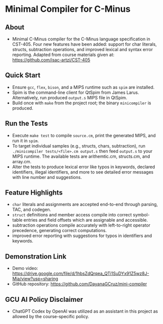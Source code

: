# Minimal Compiler for C-Minus

## About
 - Minimal C-Minus compiler for the C-Minus language specification in CST-405. Four new features have been added: support for char literals, structs, subtraction operations, and improved lexical and syntax error reporting. Adapted from course materials given at:
 https://github.com/isac-artzi/CST-405

## Quick Start
- Ensure `gcc`, `flex`, `bison`, and a MIPS runtime such as `spim` are installed.
- Spim is the command-line client for QtSpim from James Larus. Alternatively, run produced `output.s` MIPS file in QtSpim. 
- Build once with `make` from the project root; the binary `minicompiler` is produced.

## Run the Tests
- Execute `make test` to compile `source.cm`, print the generated MIPS, and run it in `spim`.
- To target individual samples (e.g., structs, chars, subtraction), run `./minicompiler tests/<file>.cm output.s` then feed `output.s` to your MIPS runtime. The available tests are arithemtic.cm, structs.cm, and array.cm.
- Alter the tests to produce lexical error like typos in keywords, declared identifiers, illegal identifiers, and more to see detailed error messages with line number and suggestions. 

## Feature Highlights
- `char` literals and assignments are accepted end-to-end through parsing, TAC, and codegen.
- `struct` definitions and member access compile into correct symbol-table entries and field offsets which are assignable and accessible.
- subtraction operations compile accurately  with left-to-right operator precedence, generating correct computations. 
- improved error reporting with suggestions for typos in identifiers and keywords.
  
## Demonstration Link
- Demo video: https://drive.google.com/file/d/1hbsZdQrqea_QTi1SuDYx91Z5wz8J-Mia/view?usp=sharing
- GitHub repository: https://github.com/DayanaGCruz/mini-compiler

## GCU AI Policy Disclaimer
- ChatGPT Codex by OpenAI was utilized as an assistant in this project as allowed by the course-specific policy. 
